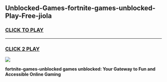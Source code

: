 
## Unblocked-Games-fortnite-games-unblocked-Play-Free-jiola
<h3>
<a href="https://premium76.site?title=fortnite-games-unblocked&ref=20M">CLICK TO PLAY</a></h3>
<hr>

<h3>
<a href="https://premium76.site?title=fortnite-games-unblocked&ref=20M">CLICK 2 PLAY</a>
  
</h3>

<a href="https://premium76.site?title=fortnite-games-unblocked&ref=19M"><img src="https://clearcache.store/games.png"></a>


**fortnite-games-unblocked games unblocked: Your Gateway to Fun and Accessible Online Gaming**
